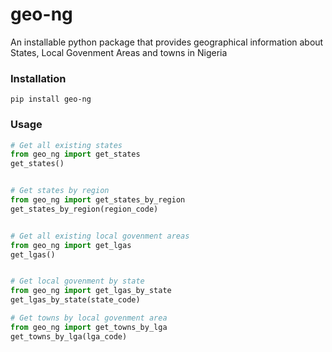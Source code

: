 # geo-ng

An installable python package that provides geographical information about States, Local Govenment Areas and towns in Nigeria


### Installation
`pip install geo-ng`


### Usage
```py
# Get all existing states
from geo_ng import get_states
get_states()


# Get states by region
from geo_ng import get_states_by_region
get_states_by_region(region_code)


# Get all existing local govenment areas
from geo_ng import get_lgas
get_lgas()


# Get local govenment by state
from geo_ng import get_lgas_by_state
get_lgas_by_state(state_code)

# Get towns by local govenment area
from geo_ng import get_towns_by_lga
get_towns_by_lga(lga_code)
```